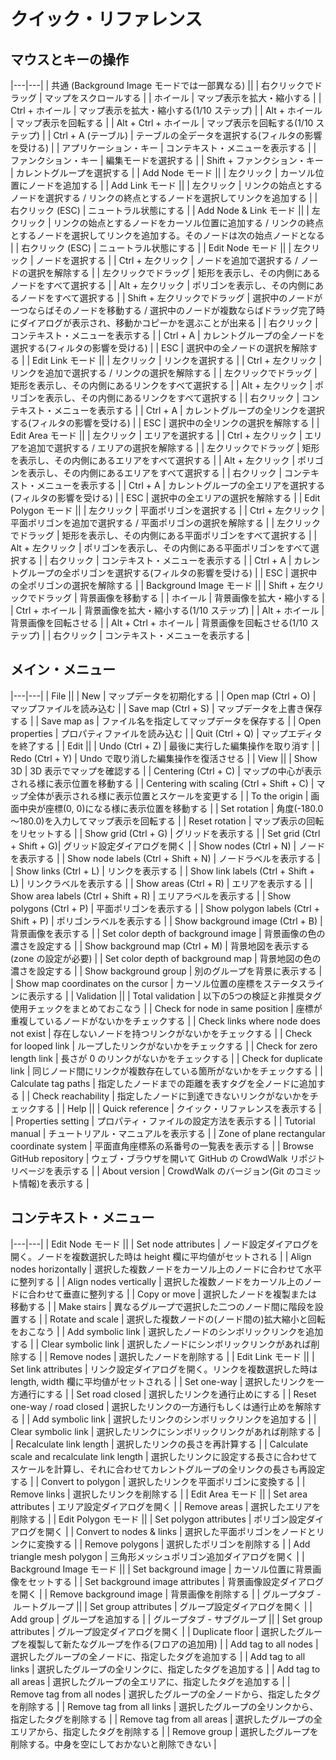 # クイック・リファレンス

## マウスとキーの操作

|---|---|
| 共通 (Background Image モードでは一部異なる) ||
| 右クリックでドラッグ | マップをスクロールする |
| ホイール | マップ表示を拡大・縮小する |
| Ctrl + ホイール | マップ表示を拡大・縮小する(1/10 ステップ) |
| Alt + ホイール | マップ表示を回転する |
| Alt + Ctrl + ホイール | マップ表示を回転する(1/10 ステップ) |
| Ctrl + A (テーブル) | テーブルの全データを選択する(フィルタの影響を受ける) |
| アプリケーション・キー | コンテキスト・メニューを表示する |
| ファンクション・キー | 編集モードを選択する |
| Shift + ファンクション・キー | カレントグループを選択する |
| Add Node モード ||
| 左クリック | カーソル位置にノードを追加する |
| Add Link モード ||
| 左クリック | リンクの始点とするノードを選択する / リンクの終点とするノードを選択してリンクを追加する |
| 右クリック (ESC) | ニュートラル状態にする |
| Add Node & Link  モード ||
| 左クリック | リンクの始点とするノードをカーソル位置に追加する / リンクの終点とするノードを選択してリンクを追加する。そのノードは次の始点ノードとなる |
| 右クリック (ESC) | ニュートラル状態にする |
| Edit Node モード ||
| 左クリック | ノードを選択する |
| Ctrl + 左クリック | ノードを追加で選択する / ノードの選択を解除する |
| 左クリックでドラッグ | 矩形を表示し、その内側にあるノードをすべて選択する |
| Alt + 左クリック | ポリゴンを表示し、その内側にあるノードをすべて選択する |
| Shift + 左クリックでドラッグ | 選択中のノードが一つならばそのノードを移動する / 選択中のノードが複数ならばドラッグ完了時にダイアログが表示され、移動かコピーかを選ぶことが出来る |
| 右クリック | コンテキスト・メニューを表示する |
| Ctrl + A | カレントグループの全ノードを選択する(フィルタの影響を受ける) |
| ESC | 選択中の全ノードの選択を解除する |
| Edit Link モード ||
| 左クリック | リンクを選択する |
| Ctrl + 左クリック | リンクを追加で選択する / リンクの選択を解除する |
| 左クリックでドラッグ | 矩形を表示し、その内側にあるリンクをすべて選択する |
| Alt + 左クリック | ポリゴンを表示し、その内側にあるリンクをすべて選択する |
| 右クリック | コンテキスト・メニューを表示する |
| Ctrl + A | カレントグループの全リンクを選択する(フィルタの影響を受ける) |
| ESC | 選択中の全リンクの選択を解除する |
| Edit Area モード ||
| 左クリック | エリアを選択する |
| Ctrl + 左クリック | エリアを追加で選択する / エリアの選択を解除する |
| 左クリックでドラッグ | 矩形を表示し、その内側にあるエリアをすべて選択する |
| Alt + 左クリック | ポリゴンを表示し、その内側にあるエリアをすべて選択する |
| 右クリック | コンテキスト・メニューを表示する |
| Ctrl + A | カレントグループの全エリアを選択する(フィルタの影響を受ける) |
| ESC | 選択中の全エリアの選択を解除する |
| Edit Polygon モード ||
| 左クリック | 平面ポリゴンを選択する |
| Ctrl + 左クリック | 平面ポリゴンを追加で選択する / 平面ポリゴンの選択を解除する |
| 左クリックでドラッグ | 矩形を表示し、その内側にある平面ポリゴンをすべて選択する |
| Alt + 左クリック | ポリゴンを表示し、その内側にある平面ポリゴンをすべて選択する |
| 右クリック | コンテキスト・メニューを表示する |
| Ctrl + A | カレントグループの全ポリゴンを選択する(フィルタの影響を受ける) |
| ESC | 選択中の全ポリゴンの選択を解除する |
| Background Image モード ||
| Shift + 左クリックでドラッグ | 背景画像を移動する |
| ホイール | 背景画像を拡大・縮小する |
| Ctrl + ホイール | 背景画像を拡大・縮小する(1/10 ステップ) |
| Alt + ホイール | 背景画像を回転させる |
| Alt + Ctrl + ホイール | 背景画像を回転させる(1/10 ステップ) |
| 右クリック | コンテキスト・メニューを表示する |

## メイン・メニュー

|---|---|
| File ||
| New | マップデータを初期化する |
| Open map (Ctrl + O) | マップファイルを読み込む |
| Save map (Ctrl + S) | マップデータを上書き保存する |
| Save map as | ファイル名を指定してマップデータを保存する |
| Open properties | プロパティファイルを読み込む |
| Quit (Ctrl + Q) | マップエディタを終了する |
| Edit ||
| Undo (Ctrl + Z) | 最後に実行した編集操作を取り消す |
| Redo (Ctrl + Y) | Undo で取り消した編集操作を復活させる |
| View ||
| Show 3D | 3D 表示でマップを確認する |
| Centering (Ctrl + C) | マップの中心が表示される様に表示位置を移動する |
| Centering with scaling (Ctrl + Shift + C) | マップ全体が表示される様に表示位置とスケールを変更する |
| To the origin | 画面中央が座標(0, 0)になる様に表示位置を移動する |
| Set rotation | 角度(-180.0～180.0)を入力してマップ表示を回転する |
| Reset rotation | マップ表示の回転をリセットする |
| Show grid (Ctrl + G) | グリッドを表示する |
| Set grid (Ctrl + Shift + G)| グリッド設定ダイアログを開く |
| Show nodes (Ctrl + N) | ノードを表示する |
| Show node labels (Ctrl + Shift + N) | ノードラベルを表示する |
| Show links (Ctrl + L) | リンクを表示する |
| Show link labels (Ctrl + Shift + L) | リンクラベルを表示する |
| Show areas (Ctrl + R) | エリアを表示する |
| Show area labels (Ctrl + Shift + R) | エリアラベルを表示する |
| Show polygons (Ctrl + P) | 平面ポリゴンを表示する |
| Show polygon labels (Ctrl + Shift + P) | ポリゴンラベルを表示する |
| Show background image (Ctrl + B) | 背景画像を表示する |
| Set color depth of background image | 背景画像の色の濃さを設定する |
| Show background map (Ctrl + M) | 背景地図を表示する(zone の設定が必要) |
| Set color depth of background map | 背景地図の色の濃さを設定する |
| Show background group | 別のグループを背景に表示する |
| Show map coordinates on the cursor | カーソル位置の座標をステータスラインに表示する |
| Validation ||
| Total validation | 以下の5つの検証と非推奨タグ使用チェックをまとめておこなう |
| Check for node in same position | 座標が重複しているノードがないかをチェックする |
| Check links where node does not exist | 存在しないノードを持つリンクがないかをチェックする |
| Check for looped link | ループしたリンクがないかをチェックする |
| Check for zero length link | 長さが 0 のリンクがないかをチェックする |
| Check for duplicate link | 同じノード間にリンクが複数存在している箇所がないかをチェックする |
| Calculate tag paths | 指定したノードまでの距離を表すタグを全ノードに追加する |
| Check reachability | 指定したノードに到達できないリンクがないかをチェックする |
| Help ||
| Quick reference | クイック・リファレンスを表示する |
| Properties setting | プロパティ・ファイルの設定方法を表示する |
| Tutorial manual | チュートリアル・マニュアルを表示する |
| Zone of plane rectangular coordinate system | 平面直角座標系の系番号の一覧表を表示する |
| Browse GitHub repository | ウェブ・ブラウザを開いて GitHub の CrowdWalk リポジトリページを表示する |
| About version | CrowdWalk のバージョン(Git のコミット情報)を表示する |

## コンテキスト・メニュー

|---|---|
| Edit Node モード ||
| Set node attributes | ノード設定ダイアログを開く。ノードを複数選択した時は height 欄に平均値がセットされる |
| Align nodes horizontally | 選択した複数ノードをカーソル上のノードに合わせて水平に整列する |
| Align nodes vertically | 選択した複数ノードをカーソル上のノードに合わせて垂直に整列する |
| Copy or move | 選択したノードを複製または移動する |
| Make stairs | 異なるグループで選択した二つのノード間に階段を設置する |
| Rotate and scale | 選択した複数ノードの(ノード間の)拡大縮小と回転をおこなう |
| Add symbolic link | 選択したノードのシンボリックリンクを追加する |
| Clear symbolic link | 選択したノードにシンボリックリンクがあれば削除する |
| Remove nodes | 選択したノードを削除する |
| Edit Link モード ||
| Set link attributes | リンク設定ダイアログを開く。リンクを複数選択した時は length, width 欄に平均値がセットされる |
| Set one-way | 選択したリンクを一方通行にする |
| Set road closed | 選択したリンクを通行止めにする |
| Reset one-way / road closed | 選択したリンクの一方通行もしくは通行止めを解除する |
| Add symbolic link | 選択したリンクのシンボリックリンクを追加する |
| Clear symbolic link | 選択したリンクにシンボリックリンクがあれば削除する |
| Recalculate link length | 選択したリンクの長さを再計算する |
| Calculate scale and recalculate link length | 選択したリンクに設定する長さに合わせてスケールを計算し、それに合わせてカレントグループの全リンクの長さも再設定する |
| Convert to polygon | 選択したリンクを平面ポリゴンに変換する |
| Remove links | 選択したリンクを削除する |
| Edit Area モード ||
| Set area attributes | エリア設定ダイアログを開く |
| Remove areas | 選択したエリアを削除する |
| Edit Polygon モード ||
| Set polygon attributes | ポリゴン設定ダイアログを開く |
| Convert to nodes & links | 選択した平面ポリゴンをノードとリンクに変換する |
| Remove polygons | 選択したポリゴンを削除する |
| Add triangle mesh polygon | 三角形メッシュポリゴン追加ダイアログを開く |
| Background Image モード ||
| Set background image | カーソル位置に背景画像をセットする |
| Set background image attributes | 背景画像設定ダイアログを開く |
| Remove background image | 背景画像を削除する |
| グループタブ&nbsp;-&nbsp;ルートグループ ||
| Set group attributes | グループ設定ダイアログを開く |
| Add group | グループを追加する |
| グループタブ&nbsp;-&nbsp;サブグループ ||
| Set group attributes | グループ設定ダイアログを開く |
| Duplicate floor | 選択したグループを複製して新たなグループを作る(フロアの追加用) |
| Add tag to all nodes | 選択したグループの全ノードに、指定したタグを追加する |
| Add tag to all links | 選択したグループの全リンクに、指定したタグを追加する |
| Add tag to all areas | 選択したグループの全エリアに、指定したタグを追加する |
| Remove tag from all nodes | 選択したグループの全ノードから、指定したタグを削除する |
| Remove tag from all links | 選択したグループの全リンクから、指定したタグを削除する |
| Remove tag from all areas | 選択したグループの全エリアから、指定したタグを削除する |
| Remove group | 選択したグループを削除する。中身を空にしておかないと削除できない |

